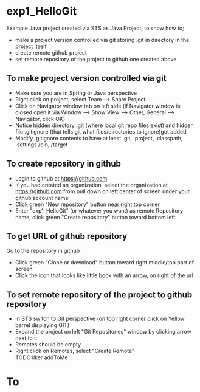 # exp1_HelloGit
Example Java project created via STS as Java Project, to show how to;
- make a project version controlled via git storing .git in directory in the project itself
- create remote github project
- set remote repository of the project to github one created above

## To make project version controlled via git
- Make sure you are in Spring or Java perspective
- Right click on project, select Team --> Share Project
- Click on Navigator window tab on left side (if Navigator window is closed open it via  Window --> Show View --> Other, General --> Navigator, click OK)
- Notice hidden directory .git (where local git repo files exist) and hidden file .gitignore (that tells git what files/directories to ignore)got added
- Modify .gitignore contents to have at least  .git, .project, .classpath, .settings /bin, /target 

## To create repository in github
- Login to github at https://github.com
- If you had created an organization, select the organization at https://github.com from pull down on left center of screen under your github account name
- Click green "New repository" button near right top corner
- Enter "exp1_HelloGit" (or whatever you want) as remote Repository name, click green "Create repository" button toward bottom left

## To get URL of github repository
Go to the repository in github
- Click green "Clone or download" button toward right middle/top part of screen
- Click the icon that looks like little book with an arrow, on right of the url

## To set remote repository of the project to github repository
- In STS switch to Git perspective (on top right corner click on Yellow barrel displaying GIT)
- Expand the project on left "Git Repositories" window by clicking arrow next to it
- Remotes should be empty
- Right click on Remotes, select "Create Remote"
<br>TODO ilker addToMe

# To 

